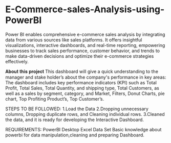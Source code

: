 # E-Commerce-sales-Analysis-using-PowerBI 
Power BI enables comprehensive e-commerce sales analysis by integrating data from various sources like sales platforms. It offers insightful visualizations, interactive dashboards, and real-time reporting, empowering businesses to track sales performance, customer behavior, and trends to make data-driven decisions and optimize their e-commerce strategies effectively.

𝐀𝐛𝐨𝐮𝐭 𝐭𝐡𝐢𝐬 𝐩𝐫𝐨𝐣𝐞𝐜𝐭 This dashboard will give a quick understanding to the manager and stake holder’s about the company's performance in key areas:
The dashboard includes key performance indicators (KPI) such as Total Profit, Total Sales, Total Quantity, and shipping type, Total Customers, as well as a sales by segment, category, and Market, Filters, Donut Charts, pie chart, Top Profiting Product’s, Top Customer’s.

STEPS TO BE FOLLOWED:
1.Load the Data
2.Dropping unnecessary columns, Dropping duplicate rows, and Cleaning individual rows.
3.Cleaned the data, and it is ready for developing the Interactive Dashboard.

REQUIREMENTS:
PowerBI Desktop
Excel Data Set
Basic knowledge about powerbi for data manipulation,cleaning and preparing Dashboard.


